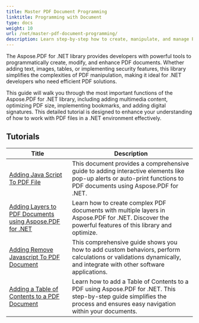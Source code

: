 ```yaml
---
title: Master PDF Document Programming
linktitle: Programming with Document
type: docs
weight: 10
url: /net/master-pdf-document-programming/
description: Learn step-by-step how to create, manipulate, and manage PDF files effortlessly. Ideal for developers of all skill levels looking to enhance their PDF handling capabilities within .NET applications.
---
```


The Aspose.PDF for .NET library provides developers with powerful tools to programmatically create, modify, and enhance PDF documents. Whether adding text, images, tables, or implementing security features, this library simplifies the complexities of PDF manipulation, making it ideal for .NET developers who need efficient PDF solutions.

This guide will walk you through the most important functions of the Aspose.PDF for .NET library, including adding multimedia content, optimizing PDF size, implementing bookmarks, and adding digital signatures. This detailed tutorial is designed to enhance your understanding of how to work with PDF files in a .NET environment effectively.

## Tutorials
| Title | Description |
| --- | --- | 
| [Adding Java Script To PDF File](./adding-java-script-to-pdf/) | This document provides a comprehensive guide to adding interactive elements like pop-up alerts or auto-print functions to PDF documents using Aspose.PDF for .NET. |  
| [Adding Layers to PDF Documents using Aspose.PDF for .NET](./adding-layers-to-pdf/) | Learn how to create complex PDF documents with multiple layers in Aspose.PDF for .NET. Discover the powerful features of this library and optimize. |  
| [Adding Remove Javascript To PDF Document](./adding-remove-java-script-to-doc/) | This comprehensive guide shows you how to add custom behaviors, perform calculations or validations dynamically, and integrate with other software applications. |  
| [Adding a Table of Contents to a PDF Document](./adding-toc-to-pdf/) | Learn how to add a Table of Contents to a PDF using Aspose.PDF for .NET. This step-by-step guide simplifies the process and ensures easy navigation within your documents. |  
